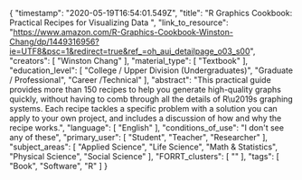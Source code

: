 {
    "timestamp": "2020-05-19T16:54:01.549Z",
    "title": "R Graphics Cookbook: Practical Recipes for Visualizing Data ",
    "link_to_resource": "https://www.amazon.com/R-Graphics-Cookbook-Winston-Chang/dp/1449316956?ie=UTF8&psc=1&redirect=true&ref_=oh_aui_detailpage_o03_s00",
    "creators": [
        "Winston Chang"
    ],
    "material_type": [
        "Textbook"
    ],
    "education_level": [
        "College / Upper Division (Undergraduates)",
        "Graduate / Professional",
        "Career /Technical"
    ],
    "abstract": "This practical guide provides more than 150 recipes to help you generate high-quality graphs quickly, without having to comb through all the details of R\u2019s graphing systems. Each recipe tackles a specific problem with a solution you can apply to your own project, and includes a discussion of how and why the recipe works.",
    "language": [
        "English"
    ],
    "conditions_of_use": "I don't see any of these",
    "primary_user": [
        "Student",
        "Teacher",
        "Researcher"
    ],
    "subject_areas": [
        "Applied Science",
        "Life Science",
        "Math & Statistics",
        "Physical Science",
        "Social Science"
    ],
    "FORRT_clusters": [
        ""
    ],
    "tags": [
        "Book",
        "Software",
        "R"
    ]
}